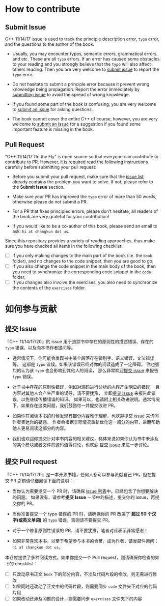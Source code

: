 # How to contribute

## Submit Issue

C++ 11/14/17 issue is used to track the principle description error, `typo` error, and the questions to the author of the book.

- Usually, you may encounter typos, semantic errors, grammatical errors, and etc. These are all `typo` errors. If an error has caused some obstacles to your reading and you strongly believe that the `typo` will also affect others reading. Then you are very welcome to [submit issue](https://github.com/changkun/modern-cpp-tutorial/issues) to report the `typo` error.

- Do not hasitate to submit a principle error because it prevent wrong knowledge being propagation.
Report the error immediately by [submitting issue](https://github.com/changkun/modern-cpp-tutorial/issues) to avoid the spread of wrong knowledge.

- If you found some part of the book is confusing, you are very welcome to [submit an issue](https://github.com/changkun/modern-cpp-tutorial/issues) for asking questions.

- The book cannot cover the entire C++ of course, however, you are very welcome to [submit an issue](https://github.com/changkun/modern-cpp-tutorial/issues) for a suggestion if you found some important feature is missing in the book.

## Pull Request

"C++ 11/14/17 On the Fly" is open source so that everyone can contribute to contribute to PR. However, it is required read the following instructions carefully before submitting your pull request:

- Before you submit your pull request, make sure that the [issue list](https://github.com/changkun/modern-cpp-tutorial/issues) already contains the problem you want to solve. If not, please refer to the **Submit Issue** section.

- Make sure your PR has improved the `typo` error of more than 50 words, otherwise please do not submit a PR.

- For a PR that fixes principled errors, please don't hesitate, all readers of the book are very grateful for your contribution!

- If you would like to be a co-author of this book, please send an email to ask: `hi at changkun dot us`.

Since this repository provides a variety of reading approaches, thus make sure you have checked all items in the following checklist:

- [ ] If you only making changes to the main part of the book (i.e. the `book` folder), and no changes to the code snippet, then you are good to go;
- [ ] If you also change the code snippet in the main body of the book, then you need to synchronize the corresponding code snippet in the `code` folder;
- [ ] If you changes also involve the exercises, you also need to synchronize the contents of the `exercises` folder.

# 如何参与贡献

## 提交 Issue

『C++ 11/14/17/20』的 issue 用于追踪书中存在的原则性的描述错误、存在的 `typo` 错误，以及向本书作者提问等。

- 通常情况下，你可能会发现书中某个段落存在错别字、语义错误、文法错误等。
这都是 `typo` 错误。如果该错误已经对你的阅读造成了一定障碍，
你也强烈的认为该 `typo` 也会影响到其他人的阅读，
那么非常欢迎[提交 issue](https://github.com/changkun/modern-cpp-tutorial/issues) 
来报告 `typo` 错误。

- 对于书中存在的原则性错误，例如对源码进行分析的内容产生明显的错误、
且内容对其他人会产生严重的误导，请不要犹豫，
立即[提交 issue](https://github.com/changkun/modern-cpp-tutorial/issues) 来报告此错误，以免继续传播错误的知识。
如果可以，也请附上相关改进说明。通常情况下，如果存在这类问题，我们鼓励你一并提交改进 PR。

- 如果你在阅读本书的时候发现有部分内容难于理解，也欢迎[提交 issue](https://github.com/changkun/modern-cpp-tutorial/issues) 来询问作者表达你的疑惑。
作者会根据实际情况重新优化这一部分的内容，进而帮助他人更易阅读这部分的内容。

- 我们也欢迎你提交针对本书内容的相关建议，具体来说如果你认为书中未涉及的某个模块或者文件的源码值得讨论，也欢迎 [提交 issue](https://github.com/changkun/go-under-the-hood/issues) 来进一步讨论。

## 提交 Pull request

『C++ 11/14/17/20』是一本开源书籍，任何人都可以参与贡献自己 PR。但在提交 PR 之前请仔细阅读下面的说明：

- 当你认为需要提交一个 PR 时，请确保 [issue 列表](https://github.com/changkun/modern-cpp-tutorial/issues)中，已经包含了你想要解决的问题。
如果没有，请参考**提交 Issue** 一节中的描述，提交你的 issue，再提交你的 PR。

- 当你准备提交一个 typo 错误的 PR 时，请确保你的 PR 改进了 **超过 50 个汉字(或英文单词)** 的 `typo` 错误，否则请不要提交 PR。
- 对于一个修复原则性错误的 PR，请不要犹豫，笔者对此表示非常感谢！
- 如果非常喜欢本书，以至于希望参与本书的合著，成为作者，请发邮件询问：`hi at changkun dot us`。

本仓库提供了多种阅读方式，如果你提交一个 Pull request，则请确保你检查的如下的 checklist：

- [ ] 只改动原书正文 `book` 下的部分内容，不涉及代码片段的修改，则无需进行修改
- [ ] 如果同时还改动了正文中的代码片段，则需要同步 `code` 文件夹下对应的代码片段
- [ ] 如果改动还涉及习题的设计，则需要同步 `exercises` 文件夹下的内容
